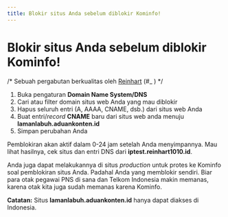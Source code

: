 ```yaml
---
title: Blokir situs Anda sebelum diblokir Kominfo!
---
```

# Blokir situs Anda sebelum diblokir Kominfo!

/* Sebuah pergabutan berkualitas oleh [Reinhart](https://reinhart1010.id) (#_ ) */

1. Buka pengaturan **Domain Name System/DNS**
2. Cari atau filter domain situs web Anda yang mau diblokir
3. Hapus seluruh entri (A, AAAA, CNAME, dsb.) dari situs web Anda
4. Buat entri/*record* **CNAME** baru dari situs web anda menuju **lamanlabuh.aduankonten.id**
5. Simpan perubahan Anda

Pemblokiran akan aktif dalam 0-24 jam setelah Anda menyimpannya. Mau lihat hasilnya, cek situs dan entri DNS dari **iptest.reinhart1010.id**.

Anda juga dapat melakukannya di situs *production* untuk protes ke Kominfo soal pemblokiran situs Anda. Padahal Anda yang memblokir sendiri. Biar para otak pegawai PNS di sana dan Telkom Indonesia makin memanas, karena otak kita juga sudah memanas karena Kominfo.

**Catatan:** Situs **lamanlabuh.aduankonten.id** hanya dapat diakses di Indonesia.

